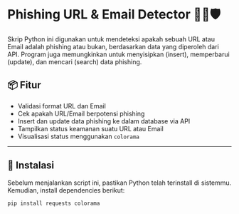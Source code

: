 # Phishing URL & Email Detector 🕵️‍♂️🛡️

Skrip Python ini digunakan untuk mendeteksi apakah sebuah URL atau Email adalah phishing atau bukan, berdasarkan data yang diperoleh dari API. Program juga memungkinkan untuk menyisipkan (insert), memperbarui (update), dan mencari (search) data phishing.

## 📦 Fitur
- Validasi format URL dan Email
- Cek apakah URL/Email berpotensi phishing
- Insert dan update data phishing ke dalam database via API
- Tampilkan status keamanan suatu URL atau Email
- Visualisasi status menggunakan `colorama`

---

## 🔧 Instalasi

Sebelum menjalankan script ini, pastikan Python telah terinstall di sistemmu. Kemudian, install dependencies berikut:

```bash
pip install requests colorama
